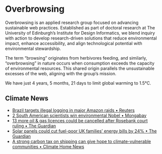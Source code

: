 # Overbrowsing

Overbrowsing is an applied research group focused on advancing sustainable web practices. Established as part of doctoral research at The University of Edinburgh’s Institute for Design Informatics, we blend inquiry with action to develop research-driven solutions that reduce environmental impact, enhance accessibility, and align technological potential with environmental stewardship.

The term “browsing” originates from herbivores feeding, and similarly, “overbrowsing” in nature occurs when consumption exceeds the capacity of environmental resources. This shared origin parallels the unsustainable excesses of the web, aligning with the group’s mission.

<!-- clock-time -->
We have just 4 years, 5 months, 21 days to limit global warming to 1.5°C.
<!-- /clock-time -->

## Climate News
<!-- clock-news -->
- [Brazil targets illegal logging in major Amazon raids • Reuters](https://www.reuters.com/world/americas/brazil-targets-illegal-logging-major-amazon-raids-2025-02-17/ )
- [2 South American scientists win environmental Nobel • Mongabay](https://news.mongabay.com/short-article/2025/02/two-south-american-scientists-win-environmental-nobel/ )
- [13 more oil & gas licences could be cancelled after Rosebank court ruling • The Guardian](https://www.theguardian.com/business/2025/feb/13/thirteen-more-oil-and-gas-licences-could-be-cancelled-after-rosebank-court-ruling )
- [Solar panels could cut fuel-poor UK families’ energy bills by 24% • The Guardian](https://www.theguardian.com/environment/2025/feb/13/solar-panels-could-cut-energy-bills-by-quarter-fuel-poor-uk-families-study )
- [A strong carbon tax on shipping can give hope to climate-vulnerable communities • Climate Home News](https://www.climatechangenews.com/2025/02/13/a-strong-carbon-tax-on-shipping-can-give-hope-to-climate-vulnerable-communities/ )
<!-- /clock-news -->
